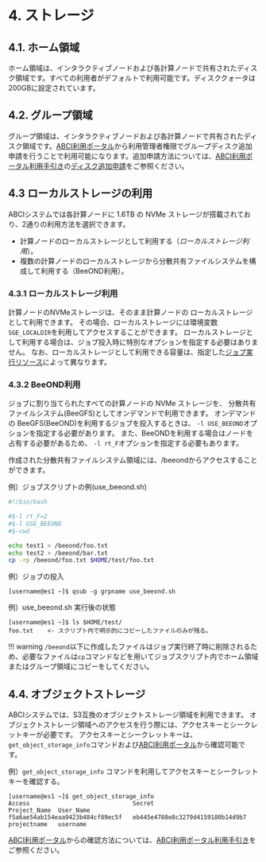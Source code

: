 # 4. ストレージ

## 4.1. ホーム領域

ホーム領域は、インタラクティブノードおよび各計算ノードで共有されたディスク領域です。すべての利用者がデフォルトで利用可能です。ディスククォータは200GBに設定されています。

## 4.2. グループ領域

グループ領域は、インタラクティブノードおよび各計算ノードで共有されたディスク領域です。[ABCI利用ポータル](https://portal.abci.ai/user/)から利用管理者権限でグループディスク追加申請を行うことで利用可能になります。追加申請方法については、[ABCI利用ポータル利用手引き](https://portal.abci.ai/docs/portal/ja/)の[ディスク追加申請](https://portal.abci.ai/docs/portal/ja/03/#352)をご参照ください。

## 4.3 ローカルストレージの利用

ABCIシステムでは各計算ノードに 1.6TB の NVMe ストレージが搭載されており、2通りの利用方法を選択できます。

- 計算ノードのローカルストレージとして利用する（*ローカルストレージ利用*）。
- 複数の計算ノードのローカルストレージから分散共有ファイルシステムを構成して利用する（BeeOND利用）。

### 4.3.1 ローカルストレージ利用

計算ノードのNVMeストレージは、そのまま計算ノードの
ローカルストレージとして利用できます。
その場合、ローカルストレージには環境変数`SGE_LOCALDIR`を利用してアクセスすることができます。
ローカルストレージとして利用する場合は、ジョブ投入時に特別なオプションを指定する必要はありません。
なお、ローカルストレージとして利用できる容量は、指定した[ジョブ実行リソース](03.md#32)によって異なります。

### 4.3.2 BeeOND利用

ジョブに割り当てられたすべての計算ノードの NVMe ストレージを、
分散共有ファイルシステム(BeeGFS)としてオンデマンドで利用できます。
オンデマンドの BeeGFS(BeeOND)を利用するジョブを投入するときは、
`-l USE_BEEOND`オプションを指定する必要があります。
また、BeeONDを利用する場合はノードを占有する必要があるため、
`-l rt_F`オプションを指定する必要もあります。

作成された分散共有ファイルシステム領域には、/beeondからアクセスすることができます。

例）ジョブスクリプトの例(use_beeond.sh)

```bash
#!/bin/bash

#$-l rt_F=2
#$-l USE_BEEOND
#$-cwd

echo test1 > /beeond/foo.txt
echo test2 > /beeond/bar.txt
cp -rp /beeond/foo.txt $HOME/test/foo.txt
```

例）ジョブの投入

```
[username@es1 ~]$ qsub -g grpname use_beeond.sh
```

例）use_beeond.sh 実行後の状態

```
[username@es1 ~]$ ls $HOME/test/
foo.txt    <- スクリプト内で明示的にコピーしたファイルのみが残る。
```

!!! warning
    `/beeond`以下に作成したファイルはジョブ実行終了時に削除されるため、必要なファイルは`cp`コマンドなどを用いてジョブスクリプト内でホーム領域またはグループ領域にコピーをしてください。

## 4.4. オブジェクトストレージ

ABCIシステムでは、S3互換のオブジェクトストレージ領域を利用できます。
オブジェクトストレージ領域へのアクセスを行う際には、アクセスキーとシークレットキーが必要です。
アクセスキーとシークレットキーは、`get_object_storage_info`コマンドおよび[ABCI利用ポータル](https://portal.abci.ai/user/)から確認可能です。

例）`get_object_storage_info` コマンドを利用してアクセスキーとシークレットキーを確認する。

```
[username@es1 ~]$ get_object_storage_info
Access                             Secret                             Project_Name  User_Name
f5a6ae54ab154eaa9423b484cf89ec5f   eb445e4788e8c3279d4159180b14d9b7   projectname   username
```

[ABCI利用ポータル](https://portal.abci.ai/user/)からの確認方法については、[ABCI利用ポータル利用手引き](https://portal.abci.ai/docs/portal/ja/)をご参照ください。
